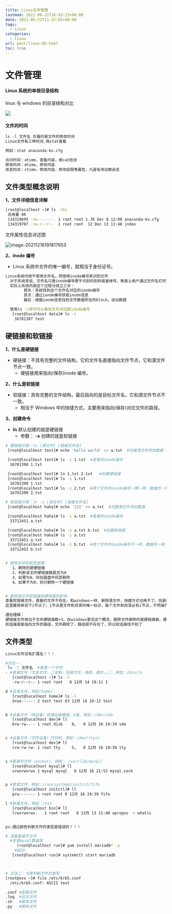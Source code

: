 ```yaml
---
title: Linux文件管理
lastmod: 2021-06-21T16:43:23+08:00
date: 2021-06-21T11:52:03+08:00
tags:
  - Linux
categories:
  - Linux
url: post/linux-05.html
toc: true
---
```


# 文件管理

#### **Linux 系统的单根⽬录结构**

linux 与 windows 的⽬录结构对⽐

<!-- more -->

![ ](https://gitee.com/gengff/blogimage/raw/master/images/2321466-20210620230259931-1963226798.png)

#### **⽂件的时间**

```d
ls -l ⽂件名 仅看的是⽂件的修改时间
Linux⽂件有三种时间,⽤stat查看

例如：stat anaconda-ks.cfg

访问时间：atime，查看内容，⽤cat检测
修改时间：mtime，修改内容
改变时间：ctime，修改内容，修改权限等属性，凡是有改动都会变
```

## 文件类型概念说明

**1、文件详细信息详解**

```bash
[root@localhost ~]# ls -lhi
 总用量 8K
 134319695 -rw-------. 1 root root 1.7K Dec 8 12:08 anaconda-ks.cfg
 134319707 -rw-r--r--  1 root root  12 Dec 13 11:48 index
```

文件属性信息详述图

![image-20211216191817853](https://gitee.com/gengff/blogimage/raw/master/images/image-20211216191817853.png)

**2、inode 编号**

- Linux 系统中文件的唯一编号，就相当于身份证号。

```bash
Linux系统内部不使用文件名，而使用inode编号来识别文件
  对于系统来说，文件名只是inode编号便于识别的别称或者绰号，表面上用户通过文件名打开文件
  实际上系统内部这个过程分成立三步：
  		首先：系统找到这个文件名对应的inode编号
  		其次：通过ionde编号获取inode信息
  		最后：根据ionde信息找到文件数据所在的block，读出数据

  使用ls -i命令可以看到文件对应额inode编号
   [root@localhost data]# ls -i
    16781387 test
```

## 硬链接和软链接

**1、什么是硬链接**

- 硬链接：不具有完整的文件结构，它的文件名直接指向文件节点，它和源文件节点一致。
  - 硬链接用来指向(保存)inode 编号。

**2、什么是软链接**

- 软链接：具有完整的文件结构，最后指向的是目标文件名，它和源文件节点不一致。
  - 相当于 Windows 中的快捷方式，主要用来指向(保存)对应文件的路径。

**3、创建命令**

- **ln** 默认创建的就是硬链接
  - 参数： **-s** 创建的就是软链接

```bash
# 硬链接示例：ln [源文件] [链接文件名]
 [root@localhost test]# echo 'hello world' >> a.txt  #创建源文件添加数据

 [root@localhost test]# ls -i 1.txt  #查看的inode编号
  16781390 1.txt

 [root@localhost test]# ln 1.txt 2.txt   #创建硬链接
 [root@localhost test]# ls -i 1.txt
  16781390 1.txt
 [root@localhost test]# ls -i 2.txt  #两个文件的inode编号一模一样，数据也一样
  16781390 2.txt

# 软链接示例：ln -s [源文件] [链接文件名]
 [root@localhost haha]# echo '123' >> a.txt  #创建源文件添加数据

 [root@localhost haha]# ls -i a.txt  #查看的inode编号
  33712451 a.txt

 [root@localhost haha]# ln -s a.txt b.txt  #创建软链接
 [root@localhost haha]# ls -i a.txt
  33712451 a.txt
 [root@localhost haha]# ls -i b.txt  #两个文件的inode编号不一样，数据也一样
  33712452 b.txt


# 删除文件的底层逻辑
   1、删除的是硬链接
   2、判断该文件硬链接数是否为0
   3、如果为0，则在磁盘中将其删除
   4、如果不为0，则只删除一个硬链接


# 删除源文件软链接和硬链接的影响
查看软链接文件，查看的文件不存在。和windows一样，删除源文件，快捷方式也用不了。但是删除源文件，为什么硬链接文件还可以查看呢？
这里要简单说下i节点了。i节点是文件和目录的唯一标识，每个文件和目录必有i节点，不然操作系统就无法识别该文件或系统，就像没有上户口的黑户。linux操作系统是不识别些字母的。

通俗理解：
硬链接文件相当于文件硬链接数+1，在windows里没这个概念，删除文件删除的是硬链接数，硬链接数为0时，数据就没了
软连接就是指向文件的路径，文件删除了，路径就不存在了，所以软连接找不到了
```

## 文件类型

```bash
Linux⽂件没有扩展名！！！

#⽅法⼀：
 ls -l ⽂件名  #看第⼀个字符
- #普通⽂件（⽂本⽂件，⼆进制，压缩⽂件，电影，图⽚。。。）,例如：/bin/ls
   [root@localhost ~]# ls -l
   -rw-r--r-- 1 root root   0 12月 14 19:11 1

d #⽬录⽂件，例如/home/
   [root@localhost home]# ls -l
   drwx------ 2 test test 63 12月 14 19:13 test


b #设备⽂件（块设备）存储设备硬盘，U盘，例如：/dev/sda
   [root@localhost dev]# ll
   brw-rw---- 1 root disk    8,   0 12月 16 19:39 sda


c #设备⽂件（字符设备）打印机，例如：/dev/ttycc
   [root@localhost dev]# ll
   crw-rw-rw- 1 root tty     5,   0 12月 16 19:39 tty


s #套接字⽂件（socket），例如： /var/lib/mysql/
   [root@localhost mysql]# ll
   srwxrwxrwx 1 mysql mysql   0 12月 16 21:52 mysql.sock


p #管道⽂件，例如：/run/systemd/initctl/fifo
   [root@localhost initctl]# ll
   prw------- 1 root root 0 12月 16 19:39 fifo

l #链接⽂件，例如：/bin
   [root@localhost bin]# ll
   lrwxrwxrwx.   1 root root   6 12月 13 11:40 apropos -> whatis


ps:通过颜⾊判断⽂件的类型是错误的！！！

# 准备套接字文件
  #安装mysql数据库
	 [root@localhost run]# yum install mariadb* -y
	#启动
   [root@localhost run]# systemctl start mariadb



# ⽅法⼆：大致判断文件的类型
[root@xxx ~]# file /etc/krb5.conf
  /etc/krb5.conf: ASCII text

.conf #配置文件
.log  #日志文件
.sh   #脚本文件
.py   #脚本文件
```
